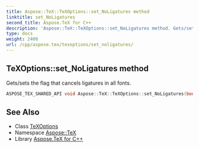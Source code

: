 ```yaml
---
title: Aspose::TeX::TeXOptions::set_NoLigatures method
linktitle: set_NoLigatures
second_title: Aspose.TeX for C++
description: 'Aspose::TeX::TeXOptions::set_NoLigatures method. Gets/sets the flag that cancels ligatures in all fonts in C++.'
type: docs
weight: 2400
url: /cpp/aspose.tex/texoptions/set_noligatures/
---
```

## TeXOptions::set_NoLigatures method


Gets/sets the flag that cancels ligatures in all fonts.

```cpp
ASPOSE_TEX_SHARED_API void Aspose::TeX::TeXOptions::set_NoLigatures(bool value)
```

## See Also

* Class [TeXOptions](../)
* Namespace [Aspose::TeX](../../)
* Library [Aspose.TeX for C++](../../../)
